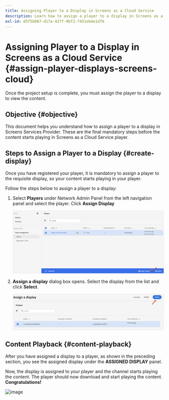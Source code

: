 ```yaml
---
title: Assigning Player to a Display in Screens as a Cloud Service
description: Learn how to assign a player to a display in Screens as a Cloud Service.
exl-id: d5f5b087-d17a-427f-9bf2-7451eb4e1df6
---
```

# Assigning Player to a Display in Screens as a Cloud Service {#assign-player-displays-screens-cloud}

Once the project setup is complete, you must assign the player to a display to view the content.

## Objective {#objective}

This document helps you understand how to assign a player to a display in Screens Services Provider. These are the final mandatory steps before the content starts playing in Screens as a Cloud Service player.

## Steps to Assign a Player to a Display {#create-display}

Once you have registered your player, it is mandatory to assign a player to the requisite display, so your content starts playing in your player.

Follow the steps below to assign a player to a display:

1. Select **Players** under Network Admin Panel from the left navigation panel and select the player. Click **Assign Display**

   ![image](/help/screens-cloud/assets/player/register-player7.png)

1. **Assign a display** dialog box opens. Select the display from the list and click **Select**.

   ![image](/help/screens-cloud/assets/player/register-player8.png)

## Content Playback {#content-playback}

After you have assigned a display to a player, as shown in the preceding section, you see the assigned display under the **ASSIGNED DISPLAY** panel.

Now, the display is assigned to your player and the channel starts playing the content. The player should now download and start playing the content. **Congratulations!** 

   ![image](/help/screens-cloud/assets/player/output.gif)
